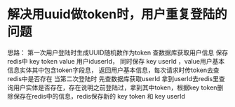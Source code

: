 # 解决用uuid做token时，用户重复登陆的问题

思路：
    第一次用户登陆时生成UUID随机数作为token 查数据库获取用户信息 保存redis中  key token value 用户iduserId，
 同时保存 key userId ，value用户基本信息实体其中包含token字段息， 返回用户基本信息，每次请求时传token去查redis中是否存在
当第二次登陆时 先查数据库获取userId 拿到userId去redis里查询用户实体是否存在，存在说明之前登陆过，拿到其中token，根据key token删除保存在redis中的信息，redis保存新的 key token  和 key userId 


